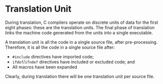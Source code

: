 # Translation Unit

During translation, C compilers operate on discrete units of data for the first eight phases: these are the translation
units. The final phase of translation links the machine code generated from the units into a single executable.

A translation unit is all the code in a single source file, after pre-processing. Therefore, it is all the code in a
single source file after:
* `#include` directives have imported code;
* `ifdef`/`ifndef` directives have included or excluded code; and
* All macros have been expanded

Clearly, during translation there will be one translation unit per source file.

